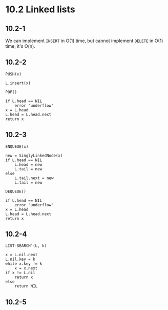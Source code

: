 # 10.2 Linked lists
## 10.2-1
We can implement `INSERT` in O(1) time, but cannot implement `DELETE` in O(1) time, it's O(n).

## 10.2-2
```
PUSH(x)

L.insert(x)
```

```
POP()

if L.head == NIL
    error "underflow"
x = L.head
L.head = L.head.next
return x
```

## 10.2-3
```
ENQUEUE(x)

new = SinglyLinkedNode(x)
if L.head == NIL
    L.head = new
    L.tail = new
else
    L.tail.next = new
    L.tail = new
```

```
DEQUEUE()

if L.head == NIL
    error "underflow"
x = L.head
L.head = L.head.next
return x
```

## 10.2-4
```
LIST-SEARCH'(L, k)

x = L.nil.next
L.nil.key = k
while x.key != k
    x = x.next
if x != L.nil
    return x
else
    return NIL
```

## 10.2-5
